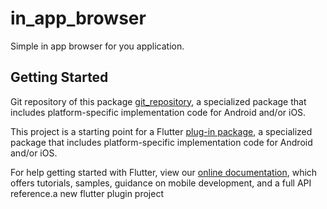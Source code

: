 # in_app_browser

Simple in app browser for you application.

## Getting Started

Git repository of this package
[git_repository](https://github.com/AbbasJafariTrax/InAppBrowserPackage/),
a specialized package that includes platform-specific implementation code for
Android and/or iOS.

This project is a starting point for a Flutter
[plug-in package](https://flutter.dev/developing-packages/),
a specialized package that includes platform-specific implementation code for
Android and/or iOS.

For help getting started with Flutter, view our
[online documentation](https://flutter.dev/docs), which offers tutorials,
samples, guidance on mobile development, and a full API reference.a new flutter plugin project